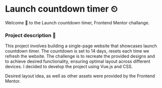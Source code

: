 # Launch countdown timer ⏲

Welcome :wave: to the Launch countdown timer, Frontend Mentor challange.

### Project description 📜

This project involves building a single-page website that showcases launch countdown timer. The countdown is set to 14 days, resets each time we refresh the website. The challenge is to recreate the provided designs and to achieve desired functionality, ensuring optimal layout across different devices. I decided to develop the project using Vue.js and CSS.

Desired layout idea, as well as other assets were provided by the Frontend Mentor.
